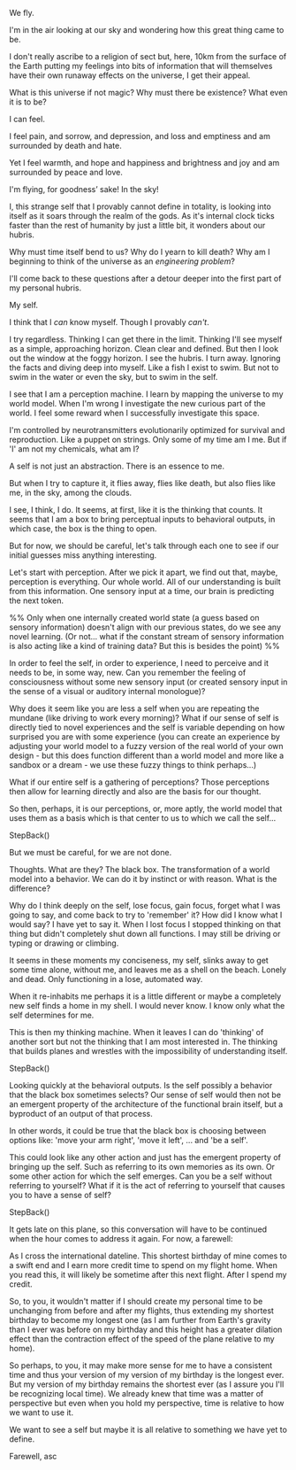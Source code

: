 We fly.

I'm in the air looking at our sky and wondering how this great thing came to be.

I don't really ascribe to a religion of sect but, here, 10km from the surface of the Earth putting my feelings into bits of information that will themselves have their own runaway effects on the universe, I get their appeal. 

What is this universe if not magic?
Why must there be existence?
What even it is to be?

I can feel.

I feel pain, and sorrow, and depression, and loss and emptiness and am surrounded by death and hate.

Yet I feel warmth, and hope and happiness and brightness and joy and am surrounded by peace and love. 

I'm flying, for goodness’ sake! In the sky!

I, this strange self that I provably cannot define in totality, is looking into itself as it soars through the realm of the gods. As it's internal clock ticks faster than the rest of humanity by just a little bit, it wonders about our hubris. 

Why must time itself bend to us? Why do I yearn to kill death? Why am I beginning to think of the universe as an *engineering problem*? 

I'll come back to these questions after a detour deeper into the first part of my personal hubris. 

My self. 

I think that I *can* know myself. Though I provably *can't*. 

I try regardless. Thinking I can get there in the limit. Thinking I'll see myself as a simple, approaching horizon. Clean clear and defined. But then I look out the window at the foggy horizon. I see the hubris. I turn away. Ignoring the facts and diving deep into myself. Like a fish I exist to swim. But not to swim in the water or even the sky, but to swim in the self.

I see that I am a perception machine. I learn by mapping the universe to my world model. When I'm wrong I investigate the new curious part of the world. I feel some reward when I successfully investigate this space. 

I'm controlled by neurotransmitters evolutionarily optimized for survival and reproduction. Like a puppet on strings. Only some of my time am I me. But if 'I' am not my chemicals, what am I?

A self is not just an abstraction. There is an essence to me.

But when I try to capture it, it flies away, flies like death, but also flies like me, in the sky, among the clouds. 

I see, I think, I do. It seems, at first, like it is the thinking that counts. It seems that I am a box to bring perceptual inputs to behavioral outputs, in which case, the box is the thing to open. 

But for now, we should be careful, let's talk through each one to see if our initial guesses miss anything interesting. 

Let's start with perception. After we pick it apart, we find out that, maybe, perception is everything. Our whole world. All of our understanding is built from this information. One sensory input at a time, our brain is predicting the next token. 

%% Only when one internally created world state (a guess based on sensory information) doesn't align with our previous states, do we see any novel learning. (Or not... what if the constant stream of sensory information is also acting like a kind of training data? But this is besides the point) %%

In order to feel the self, in order to experience, I need to perceive and it needs to be, in some way, new. Can you remember the feeling of consciousness without some new sensory input (or created sensory input in the sense of a visual or auditory internal monologue)?

Why does it seem like you are less a self when you are repeating the mundane (like driving to work every morning)? What if our sense of self is directly tied to novel experiences and the self is variable depending on how surprised you are with some experience (you can create an experience by adjusting your world model to a fuzzy version of the real world of your own design - but this does function different than a world model and more like a sandbox or a dream - we use these fuzzy things to think perhaps...)

What if our entire self is a gathering of perceptions? Those perceptions then allow for learning directly and also are the basis for our thought. 

So then, perhaps, it is our perceptions, or, more aptly, the world model that uses them as a basis which is that center to us to which we call the self...

StepBack()

But we must be careful, for we are not done.

Thoughts. What are they? The black box. The transformation of a world model into a behavior. We can do it by instinct or with reason. What is the difference?

Why do I think deeply on the self, lose focus, gain focus, forget what I was going to say, and come back to try to 'remember' it? How did I know what I would say? I have yet to say it. When I lost focus I stopped thinking on that thing but didn't completely shut down all functions. I may still be driving or typing or drawing or climbing. 

It seems in these moments my conciseness, my self, slinks away to get some time alone, without me, and leaves me as a shell on the beach. Lonely and dead. Only functioning in a lose, automated way. 

When it re-inhabits me perhaps it is a little different or maybe a completely new self finds a home in my shell. I would never know. I know only what the self determines for me. 

This is then my thinking machine. When it leaves I can do 'thinking' of another sort but not the thinking that I am most interested in. The thinking that builds planes and wrestles with the impossibility of understanding itself. 

StepBack()

Looking quickly at the behavioral outputs. Is the self possibly a behavior that the black box sometimes selects? Our sense of self would then not be an emergent property of the architecture of the functional brain itself, but a byproduct of an output of that process. 

In other words, it could be true that the black box is choosing between options like: 'move your arm right', 'move it left', ... and 'be a self'. 

This could look like any other action and just has the emergent property of bringing up the self. Such as referring to its own memories as its own. Or some other action for which the self emerges. Can you be a self without referring to yourself? What if it is the act of referring to yourself that causes you to have a sense of self? 

StepBack()

It gets late on this plane, so this conversation will have to be continued when the hour comes to address it again. For now, a farewell:

As I cross the international dateline. This shortest birthday of mine comes to a swift end and I earn more credit time to spend on my flight home. When you read this, it will likely be sometime after this next flight. After I spend my credit. 

So, to you, it wouldn't matter if I should create my personal time to be unchanging from before and after my flights, thus extending my shortest birthday to become my longest one (as I am further from Earth's gravity than I ever was before on my birthday and this height has a greater dilation effect than the contraction effect of the speed of the plane relative to my home). 

So perhaps, to you, it may make more sense for me to have a consistent time and thus your version of my version of my birthday is the longest ever. But my version of my birthday remains the shortest ever (as I assure you I'll be recognizing local time). We already knew that time was a matter of perspective but even when you hold my perspective, time is relative to how we want to use it. 

We want to see a self but maybe it is all relative to something we have yet to define.

Farewell,
asc